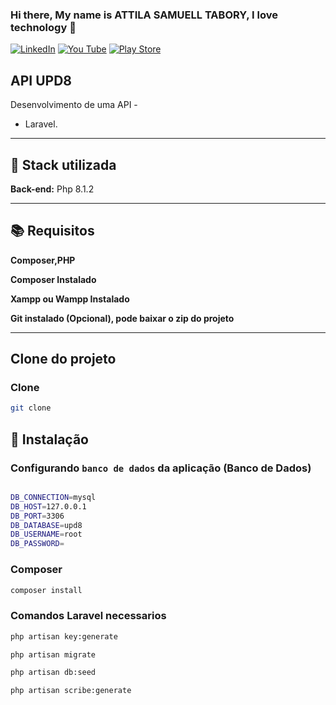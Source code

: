 

### Hi there, My name is ATTILA  SAMUELL TABORY, I love technology 👋

[![LinkedIn ](https://img.shields.io/badge/LinkedIn-0077B5?style=for-the-badge&logo=linkedin&logoColor=white)](https://www.linkedin.com/in/attila-samuell-98291216b/)
[![You Tube](https://img.shields.io/badge/YouTube-FF0000?style=for-the-badge&logo=youtube&logoColor=white)](https://www.youtube.com/channel/UCuX9fZZa3eR4LACYTPVZg5A/videos)
[![Play Store](https://img.shields.io/badge/Google_Play-414141?style=for-the-badge&logo=google-play&logoColor=white)](https://play.google.com/store/apps/details?id=attila.QRCodeGeradorLeitor)


## API UPD8 
Desenvolvimento de uma API  -
 + Laravel.
 

---
## 🔧 Stack utilizada

**Back-end:** Php 8.1.2

---
## 📚 Requisitos
**Composer,PHP**


**Composer Instalado**


**Xampp ou Wampp Instalado**


**Git instalado (Opcional), pode baixar o zip do projeto**



---
##  Clone do projeto 
### Clone
```bash
git clone 

```
## 🚀 Instalação



### Configurando `banco de dados` da aplicação (Banco de Dados) 
```bash

DB_CONNECTION=mysql
DB_HOST=127.0.0.1
DB_PORT=3306
DB_DATABASE=upd8
DB_USERNAME=root
DB_PASSWORD=

```

### Composer 
```bash
composer install

```

### Comandos Laravel necessarios  
```bash
php artisan key:generate
```

```bash
php artisan migrate
```

```bash
php artisan db:seed
```

```bash
php artisan scribe:generate
```



